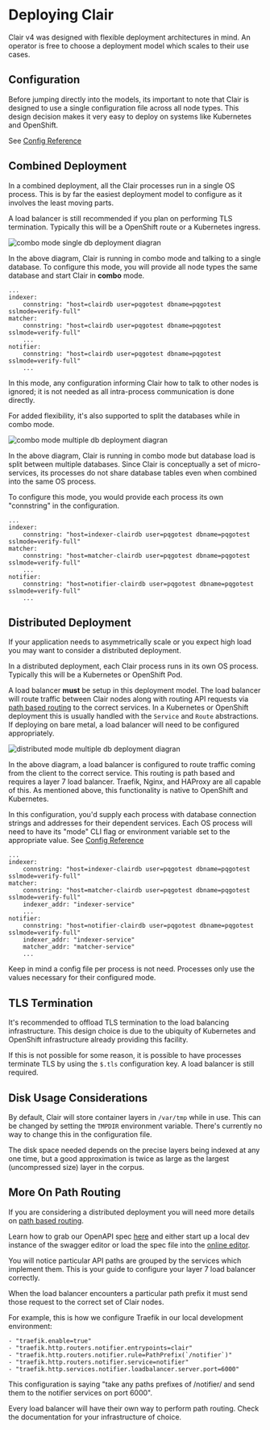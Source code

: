 # Deploying Clair

Clair v4 was designed with flexible deployment architectures in mind.
An operator is free to choose a deployment model which scales to their use cases.

## Configuration

Before jumping directly into the models, its important to note that Clair is designed to use a single configuration file across all node types.
This design decision makes it very easy to deploy on systems like Kubernetes and OpenShift.

See [Config Reference](../reference/config.md)

## Combined Deployment

In a combined deployment, all the Clair processes run in a single OS process.
This is by far the easiest deployment model to configure as it involves the least moving parts. 

A load balancer is still recommended if you plan on performing TLS termination.
Typically this will be a OpenShift route or a Kubernetes ingress.

![combo mode single db deployment diagran](./clairv4_combo_single_db.png)

In the above diagram, Clair is running in combo mode and talking to a single database.
To configure this mode, you will provide all node types the same database and start Clair in **combo** mode.

```
...
indexer:
    connstring: "host=clairdb user=pqgotest dbname=pqgotest sslmode=verify-full"
matcher:
    connstring: "host=clairdb user=pqgotest dbname=pqgotest sslmode=verify-full"
    ...
notifier:
    connstring: "host=clairdb user=pqgotest dbname=pqgotest sslmode=verify-full"
    ...
```
In this mode, any configuration informing Clair how to talk to other nodes is ignored;
it is not needed as all intra-process communication is done directly.

For added flexibility, it's also supported to split the databases while in combo mode.

![combo mode multiple db deployment diagran](./clairv4_combo_multi_db.png)

In the above diagram, Clair is running in combo mode but database load is split between multiple databases.
Since Clair is conceptually a set of micro-services, its processes do not share database tables even when combined into the same OS process.

To configure this mode, you would provide each process its own "connstring" in the configuration. 
```
...
indexer:
    connstring: "host=indexer-clairdb user=pqgotest dbname=pqgotest sslmode=verify-full"
matcher:
    connstring: "host=matcher-clairdb user=pqgotest dbname=pqgotest sslmode=verify-full"
    ...
notifier:
    connstring: "host=notifier-clairdb user=pqgotest dbname=pqgotest sslmode=verify-full"
    ...
```

## Distributed Deployment

If your application needs to asymmetrically scale or you expect high load you may want to consider a distributed deployment.

In a distributed deployment, each Clair process runs in its own OS process.
Typically this will be a Kubernetes or OpenShift Pod.

A load balancer **must** be setup in this deployment model.
The load balancer will route traffic between Clair nodes along with routing API requests via [path based routing] to the correct services.
In a Kubernetes or OpenShift deployment this is usually handled with the `Service` and `Route` abstractions.
If deploying on bare metal, a load balancer will need to be configured appropriately. 


![distributed mode multiple db deployment diagran](./clairv4_distributed_multi_db.png)

In the above diagram, a load balancer is configured to route traffic coming from the client to the correct service.
This routing is path based and requires a layer 7 load balancer.
Traefik, Nginx, and HAProxy are all capable of this.
As mentioned above, this functionality is native to OpenShift and Kubernetes.

In this configuration, you'd supply each process with database connection strings and addresses for their dependent services.
Each OS process will need to have its "mode" CLI flag or environment variable set to the appropriate value. 
See [Config Reference](../reference/config.md)

```
...
indexer:
    connstring: "host=indexer-clairdb user=pqgotest dbname=pqgotest sslmode=verify-full"
matcher:
    connstring: "host=matcher-clairdb user=pqgotest dbname=pqgotest sslmode=verify-full"
    indexer_addr: "indexer-service"
    ...
notifier:
    connstring: "host=notifier-clairdb user=pqgotest dbname=pqgotest sslmode=verify-full"
    indexer_addr: "indexer-service"
    matcher_addr: "matcher-service"
    ...
```

Keep in mind a config file per process is not need.
Processes only use the values necessary for their configured mode.

## TLS Termination

It's recommended to offload TLS termination to the load balancing infrastructure.
This design choice is due to the ubiquity of Kubernetes and OpenShift infrastructure already providing this facility.

If this is not possible for some reason, it is possible to have processes terminate TLS by using the `$.tls` configuration key.
A load balancer is still required.

## Disk Usage Considerations

By default, Clair will store container layers in `/var/tmp` while in use.
This can be changed by setting the `TMPDIR` environment variable.
There's currently no way to change this in the configuration file.

The disk space needed depends on the precise layers being indexed at any one time,
but a good approximation is twice as large as the largest (uncompressed size) layer in the corpus.

## More On Path Routing

If you are considering a distributed deployment you will need more details on [path based routing]. 

Learn how to grab our OpenAPI spec [here](./api.md) and either start up a local dev instance of the swagger editor or load the spec file into the [online editor](https://petstore.swagger.io/#/).

You will notice particular API paths are grouped by the services which implement them.
This is your guide to configure your layer 7 load balancer correctly. 

When the load balancer encounters a particular path prefix it must send those request to the correct set of Clair nodes. 

For example, this is how we configure Traefik in our local development environment:
```
- "traefik.enable=true"
- "traefik.http.routers.notifier.entrypoints=clair"
- "traefik.http.routers.notifier.rule=PathPrefix(`/notifier`)"
- "traefik.http.routers.notifier.service=notifier"
- "traefik.http.services.notifier.loadbalancer.server.port=6000"
```

This configuration is saying "take any paths prefixes of /notifier/ and send them to the notifier services on port 6000".

Every load balancer will have their own way to perform path routing.
Check the documentation for your infrastructure of choice.

[path based routing]: https://devcentral.f5.com/s/articles/the-three-http-routing-patterns-you-should-know-30764
